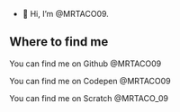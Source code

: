 - 👋 Hi, I’m @MRTACO09.

## Where to find me

You can find me on Github @MRTACO09

You can find me on Codepen @MRTACO09

You can find me on Scratch @MRTACO_09
